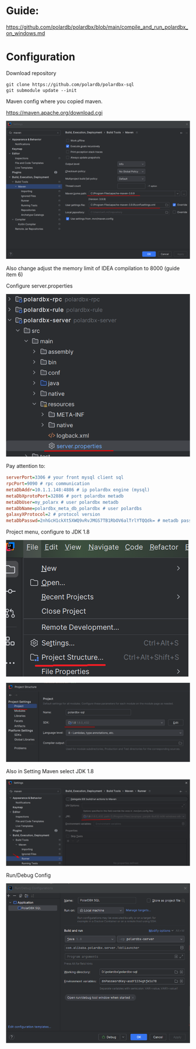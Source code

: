 # Guide:

https://github.com/polardb/polardbx/blob/main/compile_and_run_polardbx_on_windows.md  

# Configuration

Download repository

```shell
git clone https://github.com/polardb/polardbx-sql  
git submodule update --init  
```

Maven config where you copied maven.  

https://maven.apache.org/download.cgi  


![](images/intellij_maven.png)

Also change adjust the memory limit of IDEA compilation to 8000 (guide item 6)


Configure server.properties 

![](images/intellij_properties.png)

Pay attention to:

```ini
serverPort=3306 # your front mysql client sql
rpcPort=9090 # rpc communication
metaDbAddr=10.1.1.148:4886 # ip polardbx engine (mysql)
metaDbXprotoPort=32886 # port polardbx metadb
metaDbUser=my_polarx # user polardbx metadb
metaDbName=polardbx_meta_db_polardbx # user polardbs
galaxyXProtocol=2 # protocol version
metaDbPasswd=2nhGcH1ckXt5XWQ9vRvJMGS7TB1RbOV6alTrlYTQQdk= # metadb password
```

Project menu, configure to JDK 1.8

![](images/intellij_project.png)


![](images/intellij_jdk.png)

Also in Setting Maven select JDK 1.8

![](images/intellij_jdk2.png)

Run/Debug Config

![](images/intellij_debug.png)
